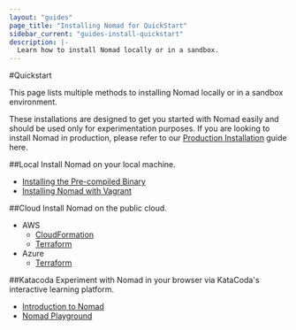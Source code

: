 ```yaml
---
layout: "guides"
page_title: "Installing Nomad for QuickStart"
sidebar_current: "guides-install-quickstart"
description: |-
  Learn how to install Nomad locally or in a sandbox.
---
```

#Quickstart

This page lists multiple methods to installing Nomad locally or in a sandbox
environment.  

These installations are designed to get you started with Nomad easily and should
be used only for experimentation purposes.  If you are looking to install Nomad
in production, please refer to our [Production
Installation](/guides/install/production/index.html) guide here.

##Local
Install Nomad on your local machine.

* [Installing the Pre-compiled Binary][installing-binary]
* [Installing Nomad with Vagrant][vagrant-environment]

##Cloud
Install Nomad on the public cloud.

* AWS
  * [CloudFormation](https://aws.amazon.com/quickstart/architecture/nomad/)
  * [Terraform](https://github.com/hashicorp/nomad/blob/master/terraform/aws/README.md)
* Azure
  * [Terraform](https://github.com/hashicorp/nomad/tree/master/terraform/azure)

##Katacoda
Experiment with Nomad in your browser via KataCoda's interactive learning platform.

* [Introduction to Nomad](https://www.katacoda.com/hashicorp/scenarios/nomad-introduction)
* [Nomad Playground](https://katacoda.com/hashicorp/scenarios/playground)

[installing-binary]: /guides/install/index.html#precompiled-binaries
[vagrant-environment]: /intro/getting-started/install.html#vagrant-setup-optional-